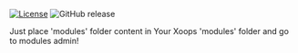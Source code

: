[![License](https://img.shields.io/github/license/MekDrop/xoops-module-pcdatabase.svg?maxAge=2592000)](License.txt) ![GitHub release](https://img.shields.io/github/release/MekDrop/xoops-module-pcdatabase.svg?maxAge=2592000)

Just place 'modules' folder content in Your Xoops 'modules' folder and go to modules admin! 

